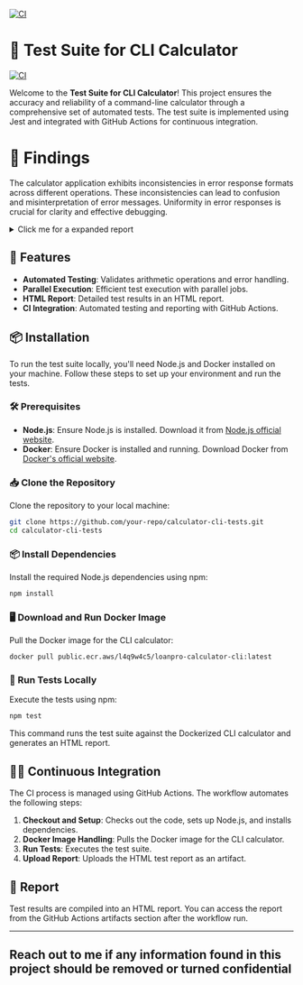 [![CI](https://github.com/abanzy/SDET-Coding-Challenge/actions/workflows/ci.yml/badge.svg)](https://github.com/abanzy/SDET-Coding-Challenge/actions/workflows/ci.yml)
# 🧪 Test Suite for CLI Calculator

[![CI](https://github.com/abanzy/SDET-Coding-Challenge/actions/workflows/ci.yml/badge.svg)](https://github.com/abanzy/SDET-Coding-Challenge/actions/workflows/ci.yml)

Welcome to the **Test Suite for CLI Calculator**! This project ensures the accuracy and reliability of a command-line calculator through a comprehensive set of automated tests. The test suite is implemented using Jest and integrated with GitHub Actions for continuous integration.

# 🔎 Findings
The calculator application exhibits inconsistencies in error response formats across different operations. These inconsistencies can lead to confusion and misinterpretation of error messages. Uniformity in error responses is crucial for clarity and effective debugging.

<details>
  <summary>Click me for a expanded report</summary>


## 🐛  Bug Report: Addition Operation Failure

## Summary

The test for adding very large numbers (`1e10 + -1e10`) isn't working as expected! It should give us zero, but instead it's showing a strange result: `"Result: 31337"`.

It can be recreated by running the command

```sh
 docker run --rm public.ecr.aws/l4q9w4c5/loanpro-calculator-cli add 1e10 -1e10
```

**Where's the culprit hiding?**

The test case is in the file `tests/tests/add.spec.js` on line 34.
 Here's the test code snippet:

```javascript
test('add 1e10 + -1e10', () => {
  expect(runCalculator('add', 1e10, -1e10)).toBe('Result: 0');
});

```
## 🐛 Bug Report: Inconsistencies in Error Response Uniformity

## Summary

The calculator application shows inconsistencies in error response formats across different operations. Uniform error responses are crucial for clarity and effective debugging.

---

## Detailed Report
# User-Friendly Error Messages for Calculator Operations 🧮

## Addition Operation (`calculator.spec.js`)

1. **Test Case: `add invalid operands`**
   - **🔍 Current Response:** `'Invalid argument. Must be a numeric value.'`
   - **🚀 Ideal Response:** `'Error: Both numbers you entered must be valid numbers. Please check and try again.'`
     - **💡 Best Practice:** Clearly explain that both inputs should be numbers. Offer a simple and understandable error message.

2. **Test Case: `add missing operand`**
   - **🔍 Current Response:** `'Usage: cli-calculator operation operand1 operand2\nSupported operations: add, subtract, multiply, divide'`
   - **🚀 Ideal Response:** `'Error: You need to enter two numbers to add. Please use the format: operation operand1 operand2'`
     - **💡 Best Practice:** Inform the user that they need to provide two numbers and offer a brief guide on usage.

3. **Test Case: `add missing first operand`**
   - **🔍 Current Response:** `'Usage: cli-calculator operation operand1 operand2\nSupported operations: add, subtract, multiply, divide'`
   - **🚀 Ideal Response:** `'Error: You missed entering the first number. Please use the format: operation operand1 operand2'`
     - **💡 Best Practice:** Clearly state which number is missing and provide instructions on how to use the tool.

4. **Test Case: `add non-numeric first operand`**
   - **🔍 Current Response:** `'Invalid argument. Must be a numeric value.'`
   - **🚀 Ideal Response:** `'Error: The first number you entered is not valid. Please enter a proper number.'`
     - **💡 Best Practice:** Specify that the first number is incorrect and guide the user to enter a valid number.

5. **Test Case: `add non-numeric second operand`**
   - **🔍 Current Response:** `'Invalid argument. Must be a numeric value.'`
   - **🚀 Ideal Response:** `'Error: The second number you entered is not valid. Please enter a proper number.'`
     - **💡 Best Practice:** Indicate which number is incorrect and provide guidance to correct it.

## Subtraction Operation (`calculator.spec.js`)

1. **Test Case: `subtract invalid operand type`**
   - **🔍 Current Response:** `'Invalid argument. Must be a numeric value.'`
   - **🚀 Ideal Response:** `'Error: Both numbers you entered must be valid numbers. Please check and try again.'`
     - **💡 Best Practice:** Clearly state that both inputs need to be numbers and offer a simple error message.

2. **Test Case: `subtract missing second operand`**
   - **🔍 Current Response:** `'Usage: cli-calculator operation operand1 operand2\nSupported operations: add, subtract, multiply, divide'`
   - **🚀 Ideal Response:** `'Error: You need to enter two numbers to subtract. Please use the format: operation operand1 operand2'`
     - **💡 Best Practice:** Inform the user that both numbers are required and offer usage instructions.

3. **Test Case: `subtract missing first operand`**
   - **🔍 Current Response:** `'Usage: cli-calculator operation operand1 operand2\nSupported operations: add, subtract, multiply, divide'`
   - **🚀 Ideal Response:** `'Error: You missed entering the first number. Please use the format: operation operand1 operand2'`
     - **💡 Best Practice:** Clearly indicate which number is missing and provide instructions on how to use the tool.

4. **Test Case: `subtract non-numeric first operand`**
   - **🔍 Current Response:** `'Invalid argument. Must be a numeric value.'`
   - **🚀 Ideal Response:** `'Error: The first number you entered is not valid. Please enter a proper number.'`
     - **💡 Best Practice:** Specify that the first number is incorrect and guide the user to enter a valid number.

5. **Test Case: `subtract non-numeric second operand`**
   - **🔍 Current Response:** `'Invalid argument. Must be a numeric value.'`
   - **🚀 Ideal Response:** `'Error: The second number you entered is not valid. Please enter a proper number.'`
     - **💡 Best Practice:** Indicate which number is incorrect and provide guidance to correct it.

## Multiplication Operation (`calculator.spec.js`)

1. **Test Case: `multiply missing second operand`**
   - **🔍 Current Response:** `'Usage: cli-calculator operation operand1 operand2\nSupported operations: add, subtract, multiply, divide'`
   - **🚀 Ideal Response:** `'Error: You need to enter two numbers to multiply. Please use the format: operation operand1 operand2'`
     - **💡 Best Practice:** Inform the user that both numbers are required and provide clear instructions.

2. **Test Case: `multiply missing first operand`**
   - **🔍 Current Response:** `'Usage: cli-calculator operation operand1 operand2\nSupported operations: add, subtract, multiply, divide'`
   - **🚀 Ideal Response:** `'Error: You missed entering the first number.Please use the format: operation operand1 operand2'`
     - **💡 Best Practice:** Clearly state which number is missing and provide usage instructions.

3. **Test Case: `multiply non-numeric first operand`**
   - **🔍 Current Response:** `'Invalid argument. Must be a numeric value.'`
   - **🚀 Ideal Response:** `'Error: The first number you entered is not valid. Please enter a proper number.'`
     - **💡 Best Practice:** Clearly indicate which number is incorrect and ensure the message is specific.

4. **Test Case: `multiply non-numeric second operand`**
   - **🔍 Current Response:** `'Invalid argument. Must be a numeric value.'`
   - **🚀 Ideal Response:** `'Error: The second number you entered is not valid. Please enter a proper number.'`
     - **💡 Best Practice:** Maintain consistency by specifying which number is problematic.

## Division Operation (`calculator.spec.js`)

1. **Test Case: `divide by zero`**
   - **🔍 Current Response:** `'Error: Cannot divide by zero'`
   - **🚀 Ideal Response:** `'Error: You cannot divide by zero. Please enter a different number.'`
     - **💡 Best Practice:** Clearly explain why dividing by zero isn’t allowed and guide users to enter a different number.

2. **Test Case: `divide invalid operand type`**
   - **🔍 Current Response:** `'Invalid argument. Must be a numeric value.'`
   - **🚀 Ideal Response:** `'Error: Both numbers you entered must be valid numbers. Please check and try again.'`
     - **💡 Best Practice:** Clarify that both inputs need to be numbers and specify the type of error.

3. **Test Case: `divide missing second operand`**
   - **🔍 Current Response:** `'Usage: cli-calculator operation operand1 operand2\nSupported operations: add, subtract, multiply, divide'`
   - **🚀 Ideal Response:** `'Error: You need to enter two numbers to divide. Please use the format: operation operand1 operand2'`
     - **💡 Best Practice:** Inform the user that both numbers are required and offer clear instructions.

4. **Test Case: `divide missing first operand`**
   - **🔍 Current Response:** `'Usage: cli-calculator operation operand1 operand2\nSupported operations: add, subtract, multiply, divide'`
   - **🚀 Ideal Response:** `'Error: You missed entering the first number. Please use the format: operation operand1 operand2'`
     - **💡 Best Practice:** Include a message about the missing number and provide clear usage instructions.

5. **Test Case: `divide non-numeric second operand`**
   - **🔍 Current Response:** `'Invalid argument. Must be a numeric value.'`
   - **🚀 Ideal Response:** `'Error: The second number you entered is not valid. Please enter a proper number.'`
     - **💡 Best Practice:** Clearly specify which number is incorrect and guide users to correct their input.

---

## Recommendations

- **🎯 Standardize Error Messages:** Use consistent and clear error messages across all operations.
- **🔄 Implement Consistent Logging Practices:** Ensure all error messages are user-friendly and easy to understand.
- **🛠️ User-Friendly Errors:** Make sure error messages provide clear guidance to help users correct their mistakes.
- **🔍 Regular Review:** Continuously review and update error messages based on user feedback to improve clarity.

---

</details>

## 🚀 Features

- **Automated Testing**: Validates arithmetic operations and error handling.
- **Parallel Execution**: Efficient test execution with parallel jobs.
- **HTML Report**: Detailed test results in an HTML report.
- **CI Integration**: Automated testing and reporting with GitHub Actions.

## 📦 Installation

To run the test suite locally, you'll need Node.js and Docker installed on your machine. Follow these steps to set up your environment and run the tests.

### 🛠️ Prerequisites

- **Node.js**: Ensure Node.js is installed. Download it from [Node.js official website](https://nodejs.org/).
- **Docker**: Ensure Docker is installed and running. Download Docker from [Docker's official website](https://www.docker.com/get-started).

### 📥 Clone the Repository

Clone the repository to your local machine:

```sh
git clone https://github.com/your-repo/calculator-cli-tests.git
cd calculator-cli-tests
```

### 📦 Install Dependencies

Install the required Node.js dependencies using npm:

```sh
npm install
```

### 🖥️ Download and Run Docker Image

Pull the Docker image for the CLI calculator:

```sh
docker pull public.ecr.aws/l4q9w4c5/loanpro-calculator-cli:latest
```

### 🧪 Run Tests Locally

Execute the tests using npm:

```sh
npm test
```

This command runs the test suite against the Dockerized CLI calculator and generates an HTML report.

## 🧑‍💻 Continuous Integration

The CI process is managed using GitHub Actions. The workflow automates the following steps:

1. **Checkout and Setup**: Checks out the code, sets up Node.js, and installs dependencies.
2. **Docker Image Handling**: Pulls the Docker image for the CLI calculator.
3. **Run Tests**: Executes the test suite.
4. **Upload Report**: Uploads the HTML test report as an artifact.


## 📄 Report

Test results are compiled into an HTML report. You can access the report from the GitHub Actions artifacts section after the workflow run.
 
---
Reach out to me if any information found in this project should be removed or turned confidential
---
